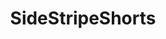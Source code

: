 ---
title: SideStripeShorts
crosslinks:
- tight_shorts
- gonewild
- PetiteGoneWild
- GoneMild
- Gonewild18
- realasians
- livven
- AnaCheri
- JizzedToThis
- AsiansGoneWild
- holdthemoan
- RealGirls
---